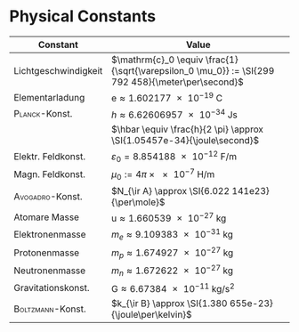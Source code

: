 # Physical Constants

| Constant | Value |
|------|------| 
|Lichtgeschwindigkeit | $\mathrm{c}_0 \equiv \frac{1}{\sqrt{\varepsilon_0 \mu_0}} := \SI{299 792 458}{\meter\per\second}$|
|Elementarladung | $\mathrm{e}  \approx \SI{1.602 177e-19}{\coulomb}$|
|<span style="font-variant: small-caps">Planck</span>-Konst. | $h \approx \SI{6,626 069 57e-34}{\joule\second}$|
|| $\hbar \equiv \frac{h}{2 \pi} \approx \SI{1.05457e-34}{\joule\second}$ |
|Elektr. Feldkonst. | $\varepsilon_0 = \SI{8.854 188e-12}{\farad\per\meter}$|
|Magn. Feldkonst. | $\mu_0 := 4\pi \times \SI{e-7}{\henry\per\meter}$|
|<span style="font-variant: small-caps">Avogadro</span>-Konst. | $N_{\ir A} \approx \SI{6.022 141e23}{\per\mole}$|
|Atomare Masse | $\mathrm{u} \approx \SI{1.660 539e-27}{\kilogram}$|
|Elektronenmasse | $m_e \approx \SI{9,109 383e-31}{\kilogram}$|
|Protonenmasse | $m_p \approx \SI{1,674 927e-27}{\kilogram}$|
|Neutronenmasse | $m_n \approx \SI{1,672 622e-27}{\kilogram}$|
|Gravitationskonst. | $\mathrm{G} \approx \SI{6,673 84e-11}{\kilogram\per\second\squared}$|
|<span style="font-variant: small-caps">Boltzmann</span>-Konst. | $k_{\ir B} \approx \SI{1.380 655e-23}{\joule\per\kelvin}$|

